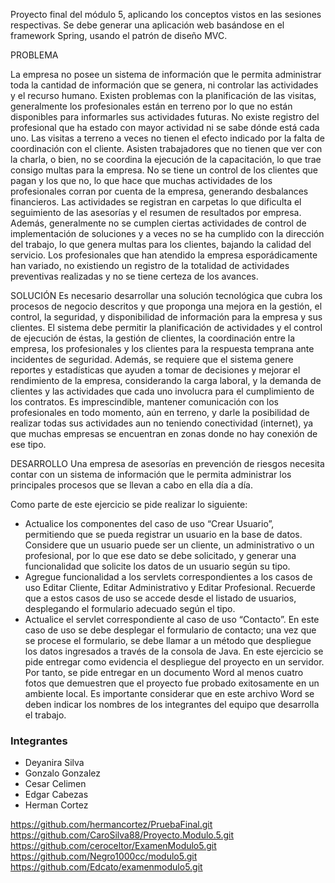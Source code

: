 
Proyecto final del módulo 5, aplicando los conceptos vistos en las sesiones respectivas. Se debe generar una aplicación web basándose en el framework Spring, usando el patrón de diseño MVC.

PROBLEMA

La empresa no posee un sistema de información que le permita administrar toda la cantidad de
información que se genera, ni controlar las actividades y el recurso humano. Existen problemas
con la planificación de las visitas, generalmente los profesionales están en terreno por lo que no
están disponibles para informarles sus actividades futuras. No existe registro del profesional que
ha estado con mayor actividad ni se sabe dónde está cada uno.
Las visitas a terreno a veces no tienen el efecto indicado por la falta de coordinación con el cliente.
Asisten trabajadores que no tienen que ver con la charla, o bien, no se coordina la ejecución de
la capacitación, lo que trae consigo multas para la empresa. No se tiene un control de los clientes
que pagan y los que no, lo que hace que muchas actividades de los profesionales corran por
cuenta de la empresa, generando desbalances financieros. Las actividades se registran en
carpetas lo que dificulta el seguimiento de las asesorías y el resumen de resultados por empresa.
Además, generalmente no se cumplen ciertas actividades de control de implementación de
soluciones y a veces no se ha cumplido con la dirección del trabajo, lo que genera multas para los
clientes, bajando la calidad del servicio. Los profesionales que han atendido la empresa
esporádicamente han variado, no existiendo un registro de la totalidad de actividades preventivas
realizadas y no se tiene certeza de los avances.

SOLUCIÓN
Es necesario desarrollar una solución tecnológica que cubra los procesos de negocio descritos y
que proponga una mejora en la gestión, el control, la seguridad, y disponibilidad de información
para la empresa y sus clientes. El sistema debe permitir la planificación de actividades y el control
de ejecución de éstas, la gestión de clientes, la coordinación entre la empresa, los profesionales
y los clientes para la respuesta temprana ante incidentes de seguridad. Además, se requiere que
el sistema genere reportes y estadísticas que ayuden a tomar de decisiones y mejorar el
rendimiento de la empresa, considerando la carga laboral, y la demanda de clientes y las
actividades que cada uno involucra para el cumplimiento de los contratos. Es imprescindible,
mantener comunicación con los profesionales en todo momento, aún en terreno, y darle la
posibilidad de realizar todas sus actividades aun no teniendo conectividad (internet), ya que
muchas empresas se encuentran en zonas donde no hay conexión de ese tipo.


DESARROLLO 
Una empresa de asesorías en prevención de riesgos necesita contar con un sistema de 
información que le permita administrar los principales procesos que se llevan a cabo en ella día a día. 

Como parte de este ejercicio se pide realizar lo siguiente:
- Actualice los componentes del caso de uso “Crear Usuario”, permitiendo que se pueda registrar un 
usuario en la base de datos. Considere que un usuario puede ser un cliente,
un administrativo o un profesional, por lo que ese dato se debe solicitado, y generar una
funcionalidad que solicite los datos de un usuario según su tipo.
- Agregue funcionalidad a los servlets correspondientes a los casos de uso Editar Cliente,
Editar Administrativo y Editar Profesional. Recuerde que a estos casos de uso se accede
desde el listado de usuarios, desplegando el formulario adecuado según el tipo.
- Actualice el servlet correspondiente al caso de uso “Contacto”. En este caso de uso se debe
 desplegar el formulario de contacto; una vez que se procese el formulario, se debe llamar
a un método que despliegue los datos ingresados a través de la consola de Java.
En este ejercicio se pide entregar como evidencia el despliegue del proyecto en un servidor.
 Por tanto, se pide entregar en un documento Word al menos cuatro fotos que demuestren que 
el proyecto fue probado exitosamente en un ambiente local. Es importante considerar que en este
 archivo Word se deben indicar los nombres de los integrantes del equipo que desarrolla el trabajo.

### Integrantes ###

* Deyanira Silva
* Gonzalo Gonzalez
* Cesar Celimen
* Edgar Cabezas
* Herman Cortez

https://github.com/hermancortez/PruebaFinal.git
https://github.com/CaroSilva88/Proyecto.Modulo.5.git
https://github.com/ceroceltor/ExamenModulo5.git
https://github.com/Negro1000cc/modulo5.git
https://github.com/Edcato/examenmodulo5.git

